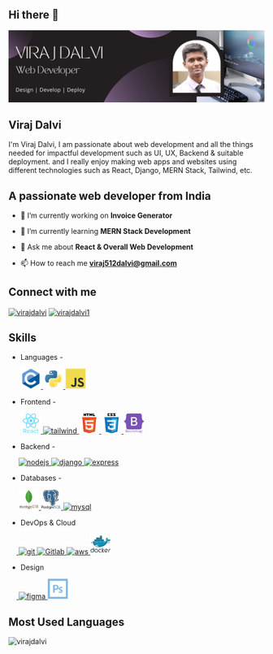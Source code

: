 ## Hi there 👋

<img src="https://github.com/virajdalvi/virajdalvi/blob/main/Images/Design.png">

## Viraj Dalvi

I'm Viraj Dalvi, I am passionate about web development and all the things needed for impactful development such as UI, UX, Backend & suitable deployment. and I really enjoy making web apps and websites using different technologies such as React, Django, MERN Stack, Tailwind, etc.

## A passionate web developer from India

- 🔭 I’m currently working on **Invoice Generator**

- 🌱 I’m currently learning **MERN Stack Development**

- 💬 Ask me about **React & Overall Web Development**

- 📫 How to reach me **viraj512dalvi@gmail.com**

## Connect with me

<p align="left">
<a href="https://linkedin.com/in/virajdalvi" target="blank"><img align="center" src="https://raw.githubusercontent.com/rahuldkjain/github-profile-readme-generator/master/src/images/icons/Social/linked-in-alt.svg" alt="virajdalvi" height="30" width="40" /></a>
<a href="https://instagram.com/virajdalvi1" target="blank"><img align="center" src="https://raw.githubusercontent.com/rahuldkjain/github-profile-readme-generator/master/src/images/icons/Social/instagram.svg" alt="virajdalvi1" height="30" width="40" /></a>

</p>

## Skills

- Languages - <p align="left"><a href="https://www.cprogramming.com/" target="_blank" rel="noreferrer"> <img src="https://raw.githubusercontent.com/devicons/devicon/master/icons/c/c-original.svg" alt="c" width="40" height="40"/> </a><a href="https://www.python.org" target="_blank" rel="noreferrer"> <img src="https://raw.githubusercontent.com/devicons/devicon/master/icons/python/python-original.svg" alt="python" width="40" height="40"/> </a><a href="https://developer.mozilla.org/en-US/docs/Web/JavaScript" target="_blank" rel="noreferrer"> <img src="https://raw.githubusercontent.com/devicons/devicon/master/icons/javascript/javascript-original.svg" alt="javascript" width="40" height="40"/></a></p>

- Frontend -
    <p>
  <a href="https://reactjs.org/" target="_blank" rel="noreferrer"> <img src="https://raw.githubusercontent.com/devicons/devicon/master/icons/react/react-original-wordmark.svg" alt="react" width="40" height="40"/> </a><a href="https://tailwindcss.com/" target="_blank" rel="noreferrer"> <img src="https://www.vectorlogo.zone/logos/tailwindcss/tailwindcss-icon.svg" alt="tailwind" width="40" height="40"/> </a> <a href="https://www.w3.org/html/" target="_blank" rel="noreferrer"> <img src="https://raw.githubusercontent.com/devicons/devicon/master/icons/html5/html5-original-wordmark.svg" alt="html5" width="40" height="40"/> </a><a href="https://www.w3schools.com/css/" target="_blank" rel="noreferrer"> <img src="https://raw.githubusercontent.com/devicons/devicon/master/icons/css3/css3-original-wordmark.svg" alt="css3" width="40" height="40"/> </a><a href="https://getbootstrap.com" target="_blank" rel="noreferrer"> <img src="https://raw.githubusercontent.com/devicons/devicon/master/icons/bootstrap/bootstrap-plain-wordmark.svg" alt="bootstrap" width="40" height="40"/> </a></p>

- Backend -
<p>
    &nbsp;&nbsp;&nbsp;&nbsp; <a href="https://nodejs.org" target="_blank" rel="noreferrer"> <img src="https://nodejs.org/static/images/logo.svg" alt="nodejs" width="40" height="40"/> </a> </a> <a href="https://www.djangoproject.com/" target="_blank" rel="noreferrer"> <img src="https://cdn.worldvectorlogo.com/logos/django.svg" alt="django" width="40" height="40"/> </a><a href="https://expressjs.com" target="_blank" rel="noreferrer"> <img src="https://github.com/MarioTerron/logo-images/blob/master/logos/expressjs.png" alt="express" height="40"/> </a>
</p>

- Databases -
<p >
  &nbsp;&nbsp;&nbsp;&nbsp; <a href="https://www.mongodb.com/" target="_blank" rel="noreferrer"> <img src="https://raw.githubusercontent.com/devicons/devicon/master/icons/mongodb/mongodb-original-wordmark.svg" alt="mongodb" width="40" height="40"/> </a> <a href="https://www.postgresql.org" target="_blank" rel="noreferrer"> <img src="https://raw.githubusercontent.com/devicons/devicon/master/icons/postgresql/postgresql-original-wordmark.svg" alt="postgresql" width="40" height="40"/><a href="https://www.mysql.com/" target="_blank" rel="noreferrer"> <img src="https://www.mysql.com/common/logos/powered-by-mysql-167x86.png" alt="mysql" height="40"/> </a>

</p>

- DevOps & Cloud
<p >
  &nbsp;&nbsp;&nbsp;&nbsp;<a href="https://git-scm.com/" target="_blank" rel="noreferrer"> <img src="https://www.vectorlogo.zone/logos/git-scm/git-scm-icon.svg" alt="git" width="40" height="40"/> </a> <a href="https://about.gitlab.com/" target="_blank" rel="noreferrer"> <img src="https://about.gitlab.com/images/press/press-kit-icon.svg" alt="Gitlab" width="40" height="40"/> </a> <a href="https://aws.amazon.com" target="_blank" rel="noreferrer"> <img src="https://a0.awsstatic.com/libra-css/images/logos/aws_smile-header-mobile-en-white_48x29@2x.png" alt="aws" height="40"/> </a> <a href="https://www.docker.com/" target="_blank" rel="noreferrer"> <img src="https://raw.githubusercontent.com/devicons/devicon/master/icons/docker/docker-original-wordmark.svg" alt="docker" width="40" height="40"/> </a>
</p>

- Design
<p>
     &nbsp;&nbsp;&nbsp;&nbsp;<a href="https://www.figma.com/" target="_blank" rel="noreferrer"> <img src="https://www.vectorlogo.zone/logos/figma/figma-icon.svg" alt="figma" width="40" height="40"/> </a> <a href="https://www.photoshop.com/en" target="_blank" rel="noreferrer"> <img src="https://raw.githubusercontent.com/devicons/devicon/master/icons/photoshop/photoshop-line.svg" alt="photoshop" width="40" height="40"/> </a>
</p>

## Most Used Languages

<p><img align="left" src="https://github-readme-stats.vercel.app/api/top-langs?username=virajdalvi&show_icons=true&locale=en&layout=compact" alt="virajdalvi" /></p>
